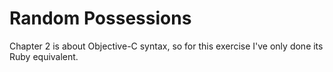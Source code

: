 # Random Possessions

Chapter 2 is about Objective-C syntax, so for this exercise I've only done its Ruby equivalent.
